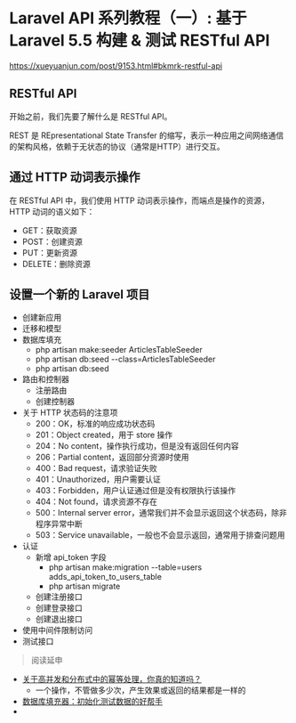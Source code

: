 # Laravel API 系列教程（一）: 基于 Laravel 5.5 构建 & 测试 RESTful API
https://xueyuanjun.com/post/9153.html#bkmrk-restful-api

## RESTful API
开始之前，我们先要了解什么是 RESTful API。

REST 是 REpresentational State Transfer 的缩写，表示一种应用之间网络通信的架构风格，依赖于无状态的协议（通常是HTTP）进行交互。

## 通过 HTTP 动词表示操作

在 RESTful API 中，我们使用 HTTP 动词表示操作，而端点是操作的资源，HTTP 动词的语义如下：
- GET：获取资源
- POST：创建资源
- PUT：更新资源
- DELETE：删除资源

## 设置一个新的 Laravel 项目
- 创建新应用
- 迁移和模型
- 数据库填充
    - php artisan make:seeder ArticlesTableSeeder
    - php artisan db:seed --class=ArticlesTableSeeder
    - php artisan db:seed
- 路由和控制器
    - 注册路由
    - 创建控制器
- 关于 HTTP 状态码的注意项
    - 200：OK，标准的响应成功状态码
    - 201：Object created，用于 store 操作
    - 204：No content，操作执行成功，但是没有返回任何内容
    - 206：Partial content，返回部分资源时使用
    - 400：Bad request，请求验证失败
    - 401：Unauthorized，用户需要认证
    - 403：Forbidden，用户认证通过但是没有权限执行该操作
    - 404：Not found，请求资源不存在
    - 500：Internal server error，通常我们并不会显示返回这个状态码，除非程序异常中断
    - 503：Service unavailable，一般也不会显示返回，通常用于排查问题用    
- 认证
    - 新增 api_token 字段
        - php artisan make:migration --table=users adds_api_token_to_users_table
        - php artisan migrate
    - 创建注册接口
    - 创建登录接口
    - 创建退出接口
- 使用中间件限制访问
- 测试接口            

>阅读延申
- [关于高并发和分布式中的幂等处理，你真的知道吗？](https://www.jianshu.com/p/cea3675a590b)
    - 一个操作，不管做多少次，产生效果或返回的结果都是一样的
- [数据库填充器：初始化测试数据的好帮手](https://xueyuanjun.com/post/8187.html)
- []()